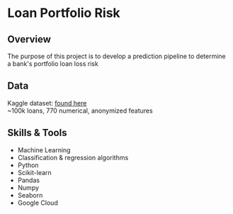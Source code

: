 # Loan Portfolio Risk

## Overview

The purpose of this project is to develop a prediction pipeline to determine a bank's portfolio loan loss risk

## Data

Kaggle dataset: [found here](https://www.kaggle.com/c/loan-default-prediction) \
~100k loans, 770 numerical, anonymized features

## Skills & Tools

- Machine Learning
- Classification & regression algorithms
- Python
- Scikit-learn
- Pandas
- Numpy
- Seaborn
- Google Cloud

